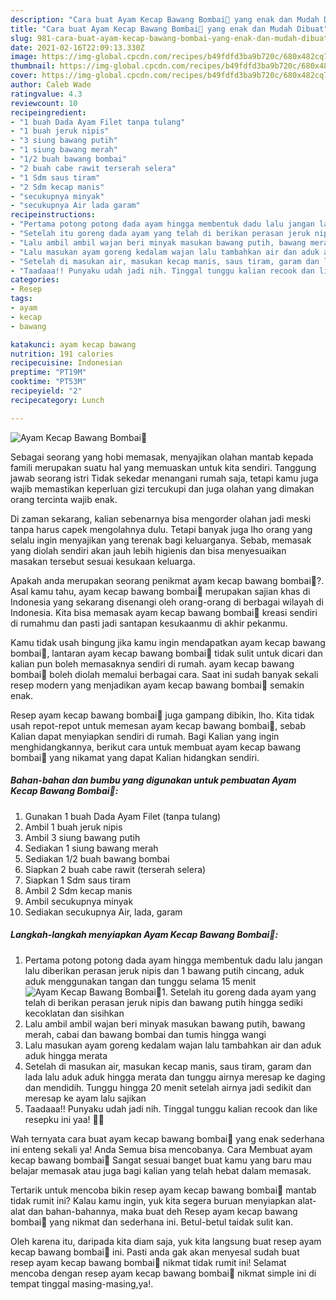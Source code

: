```yaml
---
description: "Cara buat Ayam Kecap Bawang Bombai🌼 yang enak dan Mudah Dibuat"
title: "Cara buat Ayam Kecap Bawang Bombai🌼 yang enak dan Mudah Dibuat"
slug: 981-cara-buat-ayam-kecap-bawang-bombai-yang-enak-dan-mudah-dibuat
date: 2021-02-16T22:09:13.330Z
image: https://img-global.cpcdn.com/recipes/b49fdfd3ba9b720c/680x482cq70/ayam-kecap-bawang-bombai🌼-foto-resep-utama.jpg
thumbnail: https://img-global.cpcdn.com/recipes/b49fdfd3ba9b720c/680x482cq70/ayam-kecap-bawang-bombai🌼-foto-resep-utama.jpg
cover: https://img-global.cpcdn.com/recipes/b49fdfd3ba9b720c/680x482cq70/ayam-kecap-bawang-bombai🌼-foto-resep-utama.jpg
author: Caleb Wade
ratingvalue: 4.3
reviewcount: 10
recipeingredient:
- "1 buah Dada Ayam Filet tanpa tulang"
- "1 buah jeruk nipis"
- "3 siung bawang putih"
- "1 siung bawang merah"
- "1/2 buah bawang bombai"
- "2 buah cabe rawit terserah selera"
- "1 Sdm saus tiram"
- "2 Sdm kecap manis"
- "secukupnya minyak"
- "secukupnya Air lada garam"
recipeinstructions:
- "Pertama potong potong dada ayam hingga membentuk dadu lalu jangan lalu diberikan perasan jeruk nipis dan 1 bawang putih cincang, aduk aduk menggunakan tangan dan tunggu selama 15 menit"
- "Setelah itu goreng dada ayam yang telah di berikan perasan jeruk nipis dan bawang putih hingga sediki kecoklatan dan sisihkan"
- "Lalu ambil ambil wajan beri minyak masukan bawang putih, bawang merah, cabai dan bawang bombai dan tumis hingga wangi"
- "Lalu masukan ayam goreng kedalam wajan lalu tambahkan air dan aduk aduk hingga merata"
- "Setelah di masukan air, masukan kecap manis, saus tiram, garam dan lada lalu aduk aduk hingga merata dan tunggu airnya meresap ke daging dan mendidih. Tunggu hingga 20 menit setelah airnya jadi sedikit dan meresap ke ayam lalu sajikan"
- "Taadaaa!! Punyaku udah jadi nih. Tinggal tunggu kalian recook dan like resepku ini yaa! 💖💖"
categories:
- Resep
tags:
- ayam
- kecap
- bawang

katakunci: ayam kecap bawang 
nutrition: 191 calories
recipecuisine: Indonesian
preptime: "PT19M"
cooktime: "PT53M"
recipeyield: "2"
recipecategory: Lunch

---
```



![Ayam Kecap Bawang Bombai🌼](https://img-global.cpcdn.com/recipes/b49fdfd3ba9b720c/680x482cq70/ayam-kecap-bawang-bombai🌼-foto-resep-utama.jpg)

Sebagai seorang yang hobi memasak, menyajikan olahan mantab kepada famili merupakan suatu hal yang memuaskan untuk kita sendiri. Tanggung jawab seorang istri Tidak sekedar menangani rumah saja, tetapi kamu juga wajib memastikan keperluan gizi tercukupi dan juga olahan yang dimakan orang tercinta wajib enak.

Di zaman  sekarang, kalian sebenarnya bisa mengorder olahan jadi meski tanpa harus capek mengolahnya dulu. Tetapi banyak juga lho orang yang selalu ingin menyajikan yang terenak bagi keluarganya. Sebab, memasak yang diolah sendiri akan jauh lebih higienis dan bisa menyesuaikan masakan tersebut sesuai kesukaan keluarga. 



Apakah anda merupakan seorang penikmat ayam kecap bawang bombai🌼?. Asal kamu tahu, ayam kecap bawang bombai🌼 merupakan sajian khas di Indonesia yang sekarang disenangi oleh orang-orang di berbagai wilayah di Indonesia. Kita bisa memasak ayam kecap bawang bombai🌼 kreasi sendiri di rumahmu dan pasti jadi santapan kesukaanmu di akhir pekanmu.

Kamu tidak usah bingung jika kamu ingin mendapatkan ayam kecap bawang bombai🌼, lantaran ayam kecap bawang bombai🌼 tidak sulit untuk dicari dan kalian pun boleh memasaknya sendiri di rumah. ayam kecap bawang bombai🌼 boleh diolah memalui berbagai cara. Saat ini sudah banyak sekali resep modern yang menjadikan ayam kecap bawang bombai🌼 semakin enak.

Resep ayam kecap bawang bombai🌼 juga gampang dibikin, lho. Kita tidak usah repot-repot untuk memesan ayam kecap bawang bombai🌼, sebab Kalian dapat menyiapkan sendiri di rumah. Bagi Kalian yang ingin menghidangkannya, berikut cara untuk membuat ayam kecap bawang bombai🌼 yang nikamat yang dapat Kalian hidangkan sendiri.

<!--inarticleads1-->

##### Bahan-bahan dan bumbu yang digunakan untuk pembuatan Ayam Kecap Bawang Bombai🌼:

1. Gunakan 1 buah Dada Ayam Filet (tanpa tulang)
1. Ambil 1 buah jeruk nipis
1. Ambil 3 siung bawang putih
1. Sediakan 1 siung bawang merah
1. Sediakan 1/2 buah bawang bombai
1. Siapkan 2 buah cabe rawit (terserah selera)
1. Siapkan 1 Sdm saus tiram
1. Ambil 2 Sdm kecap manis
1. Ambil secukupnya minyak
1. Sediakan secukupnya Air, lada, garam




<!--inarticleads2-->

##### Langkah-langkah menyiapkan Ayam Kecap Bawang Bombai🌼:

1. Pertama potong potong dada ayam hingga membentuk dadu lalu jangan lalu diberikan perasan jeruk nipis dan 1 bawang putih cincang, aduk aduk menggunakan tangan dan tunggu selama 15 menit
<img src="https://img-global.cpcdn.com/steps/40e033720da170c8/160x128cq70/ayam-kecap-bawang-bombai🌼-langkah-memasak-1-foto.jpg" alt="Ayam Kecap Bawang Bombai🌼">1. Setelah itu goreng dada ayam yang telah di berikan perasan jeruk nipis dan bawang putih hingga sediki kecoklatan dan sisihkan
1. Lalu ambil ambil wajan beri minyak masukan bawang putih, bawang merah, cabai dan bawang bombai dan tumis hingga wangi
1. Lalu masukan ayam goreng kedalam wajan lalu tambahkan air dan aduk aduk hingga merata
1. Setelah di masukan air, masukan kecap manis, saus tiram, garam dan lada lalu aduk aduk hingga merata dan tunggu airnya meresap ke daging dan mendidih. Tunggu hingga 20 menit setelah airnya jadi sedikit dan meresap ke ayam lalu sajikan
1. Taadaaa!! Punyaku udah jadi nih. Tinggal tunggu kalian recook dan like resepku ini yaa! 💖💖




Wah ternyata cara buat ayam kecap bawang bombai🌼 yang enak sederhana ini enteng sekali ya! Anda Semua bisa mencobanya. Cara Membuat ayam kecap bawang bombai🌼 Sangat sesuai banget buat kamu yang baru mau belajar memasak atau juga bagi kalian yang telah hebat dalam memasak.

Tertarik untuk mencoba bikin resep ayam kecap bawang bombai🌼 mantab tidak rumit ini? Kalau kamu ingin, yuk kita segera buruan menyiapkan alat-alat dan bahan-bahannya, maka buat deh Resep ayam kecap bawang bombai🌼 yang nikmat dan sederhana ini. Betul-betul taidak sulit kan. 

Oleh karena itu, daripada kita diam saja, yuk kita langsung buat resep ayam kecap bawang bombai🌼 ini. Pasti anda gak akan menyesal sudah buat resep ayam kecap bawang bombai🌼 nikmat tidak rumit ini! Selamat mencoba dengan resep ayam kecap bawang bombai🌼 nikmat simple ini di tempat tinggal masing-masing,ya!.

